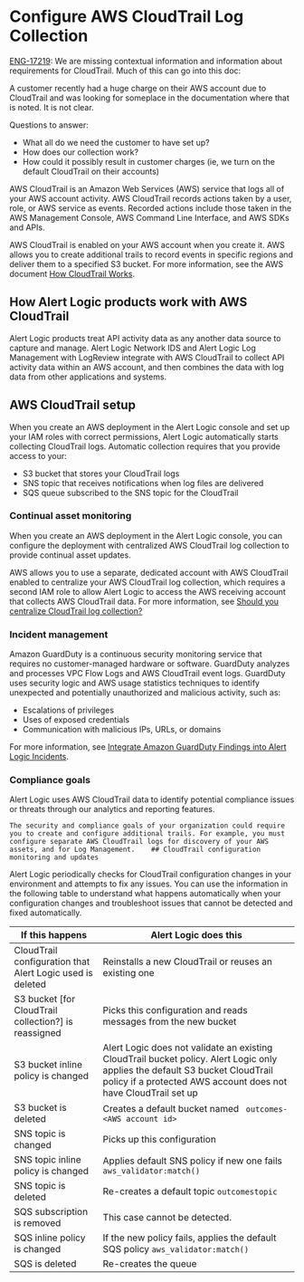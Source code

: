 # Configure AWS CloudTrail Log Collection

[ENG-17219](https://alertlogic.atlassian.net/browse/ENG-17219): We are missing contextual information and information about requirements for CloudTrail. Much of this can go into this doc:

A customer recently had a huge charge on their AWS account due to CloudTrail and was looking for someplace in the documentation where that is noted. It is not clear.

Questions to answer:

* What all do we need the customer to have set up?
* How does our collection work?
* How could it possibly result in customer charges (ie, we turn on the default CloudTrail on their accounts)

AWS CloudTrail is an Amazon Web Services (AWS)  service that logs all of your AWS account activity. AWS CloudTrail records actions taken by a user, role, or AWS service as events. Recorded actions include those taken in the AWS Management Console, AWS Command Line Interface, and AWS SDKs and APIs.

AWS CloudTrail is enabled on your AWS account when you create it. AWS allows you to create additional trails to record events in specific regions and deliver them to a specified S3 bucket. For more information, see the AWS document [How CloudTrail Works](https://docs.aws.amazon.com/awscloudtrail/latest/userguide/how-cloudtrail-works.html).

## How Alert Logic products work with AWS CloudTrail

Alert Logic products treat API activity data as any another data source to capture and manage. Alert Logic Network IDS and Alert Logic Log Management with LogReview integrate with AWS CloudTrail to collect API activity data within an AWS account, and then combines the data with log data from other applications and systems.

## AWS CloudTrail setup

When you create an AWS deployment in the Alert Logic console and set up your IAM roles with correct permissions, Alert Logic automatically starts collecting CloudTrail logs. Automatic collection requires that you provide access to your:

* S3 bucket that stores your CloudTrail logs
* SNS topic that receives notifications when log files are delivered
* SQS queue subscribed to the SNS topic for the CloudTrail

### Continual asset monitoring

When you create an AWS deployment in the Alert Logic console, you can configure the deployment with centralized AWS CloudTrail log collection to provide continual asset updates.

AWS allows you to use a separate, dedicated account with AWS CloudTrail enabled to centralize your AWS CloudTrail log collection, which requires a second IAM role to allow Alert Logic to access the AWS receiving account that collects AWS CloudTrail data. For more information, see [Should you centralize CloudTrail log collection?](../prepare/aws-cross-account-role-setup.md#ShouldyoucentralizeCloudTraillogcollection)

### Incident management

Amazon GuardDuty is a continuous security monitoring service that requires no customer-managed hardware or software. GuardDuty analyzes and processes VPC Flow Logs and AWS CloudTrail event logs. GuardDuty uses security logic and AWS usage statistics techniques to identify unexpected and potentially unauthorized and malicious activity, such as:

* Escalations of privileges
* Uses of exposed credentials
* Communication with malicious IPs, URLs, or domains

For more information, see [Integrate Amazon GuardDuty Findings into Alert Logic Incidents](../configure/integrate-guard-duty-findings.md#integrate-gd-findings).

### Compliance goals

Alert Logic uses AWS CloudTrail data to identify potential compliance issues or threats through our analytics and reporting features.

    The security and compliance goals of your organization could require you to create and configure additional trails. For example, you must configure separate AWS CloudTrail logs for discovery of your AWS assets, and for Log Management.    ## CloudTrail configuration monitoring and updates

Alert Logic periodically checks for CloudTrail configuration changes in your environment  and attempts to fix any issues. You can use the information in the following table to understand what happens automatically when your configuration changes and troubleshoot issues that cannot be detected and fixed automatically.

| If this happens | Alert Logic does this |
|---|---|
| CloudTrail configuration that Alert Logic used is deleted | Reinstalls a new CloudTrail or reuses an existing one |
| S3 bucket [for CloudTrail collection?] is reassigned | Picks this configuration and reads messages from the new bucket |
| S3 bucket inline policy is changed | Alert Logic does not validate an existing CloudTrail bucket policy. Alert Logic only applies the default S3 bucket CloudTrail policy if a protected AWS account does not have CloudTrail set up |
| S3 bucket is deleted | Creates a default bucket named ` outcomes-<AWS account id>` |
| SNS topic is changed | Picks up this configuration |
| SNS topic inline policy is changed | Applies default SNS policy if new one fails `aws_validator:match()` |
| SNS topic is deleted | Re-creates a default topic `outcomestopic` |
| SQS subscription is removed | This case cannot be detected. |
| SQS inline policy is changed | If the new policy fails, applies the default SQS policy  `aws_validator:match()` |
| SQS is deleted | Re-creates the queue |
